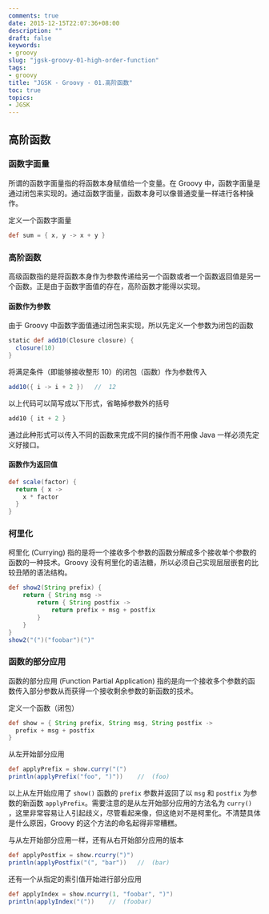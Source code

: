 ```yaml
---
comments: true
date: 2015-12-15T22:07:36+08:00
description: ""
draft: false
keywords:
- groovy
slug: "jgsk-groovy-01-high-order-function"
tags:
- groovy
title: "JGSK - Groovy - 01.高阶函数"
toc: true
topics:
- JGSK
---
```


## 高阶函数


### 函数字面量

所谓的函数字面量指的将函数本身赋值给一个变量。在 Groovy 中，函数字面量是通过闭包来实现的。通过函数字面量，函数本身可以像普通变量一样进行各种操作。

<!--more-->

定义一个函数字面量

``` groovy
def sum = { x, y -> x + y }
```



### 高阶函数

高级函数指的是将函数本身作为参数传递给另一个函数或者一个函数返回值是另一个函数。正是由于函数字面值的存在，高阶函数才能得以实现。

#### 函数作为参数

由于 Groovy 中函数字面值通过闭包来实现，所以先定义一个参数为闭包的函数

``` groovy
static def add10(Closure closure) {
  closure(10)
}
```

将满足条件（即能够接收整形 10）的闭包（函数）作为参数传入

``` groovy
add10({ i -> i + 2 })	//	12
```

以上代码可以简写成以下形式，省略掉参数外的括号

``` groovy
add10 { it + 2 }
```

通过此种形式可以传入不同的函数来完成不同的操作而不用像  Java 一样必须先定义好接口。

#### 函数作为返回值

``` groovy
def scale(factor) {
  return { x ->
    x * factor
  }
}
```

### 柯里化

柯里化 (Currying) 指的是将一个接收多个参数的函数分解成多个接收单个参数的函数的一种技术。Groovy 没有柯里化的语法糖，所以必须自己实现层层嵌套的比较丑陋的语法结构。

```groovy
def show2(String prefix) {
    return { String msg ->
        return { String postfix ->
            return prefix + msg + postfix
        }
    }
}
show2("(")("foobar")(")"
```


### 函数的部分应用

函数的部分应用 (Function Partial Application) 指的是向一个接收多个参数的函数传入部分参数从而获得一个接收剩余参数的新函数的技术。

定义一个函数（闭包）

``` groovy
def show = { String prefix, String msg, String postfix ->
  prefix + msg + postfix
}
```

从左开始部分应用

``` groovy
def applyPrefix = show.curry("(")
println(applyPrefix("foo", ")"))    //  (foo)
```

以上从左开始应用了 `show()` 函数的 `prefix` 参数并返回了以 `msg` 和 `postfix` 为参数的新函数 `applyPrefix`。需要注意的是从左开始部分应用的方法名为 `curry()` ，这里非常容易让人引起歧义，尽管看起来像，但这绝对不是柯里化。不清楚具体是什么原因，Groovy 的这个方法的命名起得非常糟糕。

与从左开始部分应用一样，还有从右开始部分应用的版本

``` groovy
def applyPostfix = show.rcurry(")")
println(applyPostfix("(", "bar"))   //  (bar)
```

还有一个从指定的索引值开始进行部分应用

``` groovy
def applyIndex = show.ncurry(1, "foobar", ")")
println(applyIndex("("))    //  (foobar)
```

